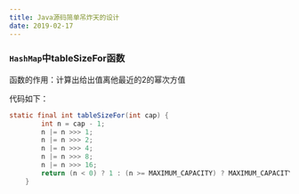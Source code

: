 ```yaml
---
title: Java源码简单吊炸天的设计
date: 2019-02-17
---
```

### `HashMap`中tableSizeFor函数

函数的作用：计算出给出值离他最近的2的幂次方值

代码如下：

```java
static final int tableSizeFor(int cap) {
        int n = cap - 1;
        n |= n >>> 1;
        n |= n >>> 2;
        n |= n >>> 4;
        n |= n >>> 8;
        n |= n >>> 16;
        return (n < 0) ? 1 : (n >= MAXIMUM_CAPACITY) ? MAXIMUM_CAPACITY : n + 1;
    }
```

